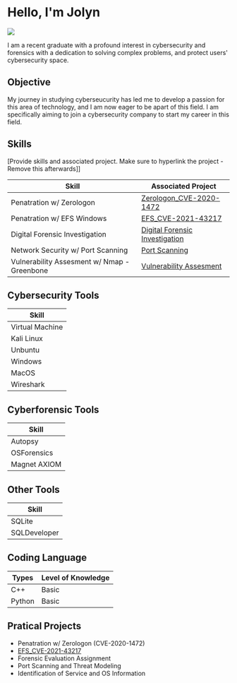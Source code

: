 # Hello, I'm Jolyn
<a href="https://www.linkedin.com/in/jolyn-ng-396836196/"><img src="https://img.shields.io/badge/-LinkedIn-0072b1?&style=for-the-badge&logo=linkedin&logoColor=white" /></a>

I am a recent graduate with a profound interest in cybersecurity and forensics with a dedication to solving complex problems, and protect users' cybersecurity space.

## Objective

My journey in studying cyberseucurity has led me to develop a passion for this area of technology, and I am now eager to be apart of this field. I am specifically aiming to join a cybersecurity company to start my career in this field.

## Skills
[Provide skills and associated project. Make sure to hyperlink the project - Remove this afterwards]]

| Skill                                         | Associated Project         |
|-----------------------------------------------|----------------------------|
| Penatration w/ Zerologon                      | <a href="https://github.com/JolynNgSC/Zerologon_CVE-2020-1472">Zerologon_CVE-2020-1472</a>|
| Penatration w/ EFS Windows                    | <a href="https://github.com/JolynNgSC/EFS_CVE-2021-43217">EFS_CVE-2021-43217</a>|
| Digital Forensic Investigation                | <a href="https://github.com/JolynNgSC/Cyber_Forensics-">Digital Forensic Investigation</a>|
| Network Security w/ Port Scanning             | <a href="https://drive.google.com/file/d/1D0ytceRYPZu8I5zodhEC15I2emwBCBQk/view?usp=sharing">Port Scanning</a>|
| Vulnerability Assesment w/ Nmap - Greenbone   | <a href="https://drive.google.com/file/d/1OjJT1XKohL5PKpG7PI-HwtClJKk8DiWj/view?usp=sharing">Vulnerability Assesment</a>|

## Cybersecurity Tools 
| Skill                  | 
|------------------------|
| Virtual Machine        |
| Kali Linux             |
| Unbuntu                |
| Windows                |
| MacOS                  |
| Wireshark              |

## Cyberforensic Tools 
| Skill                  | 
|------------------------|
| Autopsy                |
| OSForensics            |
| Magnet AXIOM           |

## Other Tools
| Skill                  | 
|------------------------|
| SQLite                 |
| SQLDeveloper           |

## Coding Language 
| Types        | Level of Knowledge  | 
|--------------|---------------------|
| C++          | Basic               |
| Python       | Basic               |


## Pratical Projects
- Penatration w/ Zerologon (CVE-2020-1472)     
- <a href="https://github.com/JolynNgSC/EFS_CVE-2021-43217">EFS_CVE-2021-43217</a>
- Forensic Evaluation Assignment
- Port Scanning and Threat Modeling
- Identification of Service and OS Information
